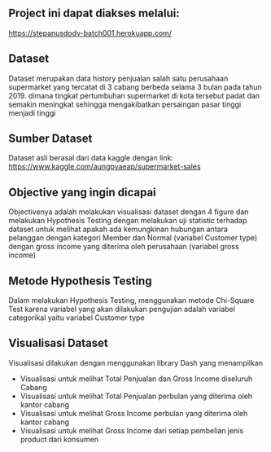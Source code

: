 ## Project ini dapat diakses melalui:

https://stepanusdody-batch001.herokuapp.com/

## Dataset
Dataset merupakan data history penjualan salah satu perusahaan supermarket yang tercatat di 3 cabang berbeda selama 3 bulan pada tahun 2019. dimana tingkat pertumbuhan supermarket di kota tersebut padat dan semakin meningkat sehingga mengakibatkan persaingan pasar tinggi menjadi tinggi

## Sumber Dataset
Dataset asli berasal dari data kaggle dengan link: https://www.kaggle.com/aungpyaeap/supermarket-sales

## Objective yang ingin dicapai
Objectivenya adalah melakukan visualisasi dataset dengan 4 figure dan melakukan Hypothesis Testing dengan melakukan uji statistic terhadap dataset untuk melihat apakah ada kemungkinan hubungan antara pelanggan dengan kategori Member dan Normal (variabel Customer type) dengan gross income yang diterima oleh perusahaan (variabel gross income)

## Metode Hypothesis Testing
Dalam melakukan Hypothesis Testing, menggunakan metode Chi-Square Test karena variabel yang akan dilakukan pengujian adalah variabel categorikal yaitu variabel Customer type

## Visualisasi Dataset
Visualisasi dilakukan dengan menggunakan library Dash yang menampilkan 
- Visualisasi untuk melihat Total Penjualan dan Gross Income diseluruh Cabang
-  Visualisasi untuk melihat Total Penjualan perbulan yang diterima oleh kantor cabang 
-  Visualisasi untuk melihat Gross Income perbulan yang diterima oleh kantor cabang
-  Visualisasi untuk melihat Gross Income dari setiap pembelian jenis product dari konsumen
